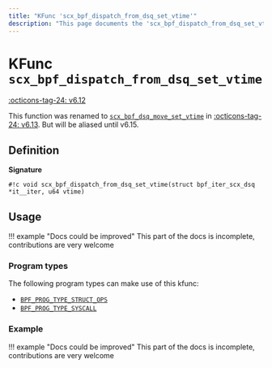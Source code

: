 ```yaml
---
title: "KFunc 'scx_bpf_dispatch_from_dsq_set_vtime'"
description: "This page documents the 'scx_bpf_dispatch_from_dsq_set_vtime' eBPF kfunc, including its definition, usage, program types that can use it, and examples."
---
```

# KFunc `scx_bpf_dispatch_from_dsq_set_vtime`

<!-- [FEATURE_TAG](scx_bpf_dispatch_from_dsq_set_vtime) -->
[:octicons-tag-24: v6.12](https://github.com/torvalds/linux/commit/4c30f5ce4f7af4f639af99e0bdeada8b268b7361)
<!-- [/FEATURE_TAG] -->

This function was renamed to [`scx_bpf_dsq_move_set_vtime`](scx_bpf_dsq_move_set_vtime.md) in [:octicons-tag-24: v6.13](https://github.com/torvalds/linux/commit/5cbb302880f50f3edf35f8c6a1d38b6948bf4d11). But will be aliased until v6.15.

## Definition

**Signature**

<!-- [KFUNC_DEF] -->
`#!c void scx_bpf_dispatch_from_dsq_set_vtime(struct bpf_iter_scx_dsq *it__iter, u64 vtime)`
<!-- [/KFUNC_DEF] -->

## Usage

!!! example "Docs could be improved"
    This part of the docs is incomplete, contributions are very welcome

### Program types

The following program types can make use of this kfunc:

<!-- [KFUNC_PROG_REF] -->
- [`BPF_PROG_TYPE_STRUCT_OPS`](../program-type/BPF_PROG_TYPE_STRUCT_OPS.md)
- [`BPF_PROG_TYPE_SYSCALL`](../program-type/BPF_PROG_TYPE_SYSCALL.md)
<!-- [/KFUNC_PROG_REF] -->

### Example

!!! example "Docs could be improved"
    This part of the docs is incomplete, contributions are very welcome

